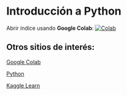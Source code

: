 # Introducción a Python

Abrir índice usando **Google Colab**: [![Colab](https://colab.research.google.com/assets/colab-badge.svg)](https://colab.research.google.com/github/vbatiz/intro-python/blob/main/notebooks/IntroPython_00.ipynb)


## Otros sitios de interés:
[Google Colab](http://colab.research.google.com)

[Python](https://www.python.org/)

[Kaggle Learn](https://www.kaggle.com/learn)